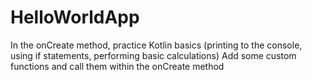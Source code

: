 # HelloWorldApp
In the onCreate method, practice Kotlin basics (printing to the console, using if statements, performing basic calculations)
Add some custom functions and call them within the onCreate method
